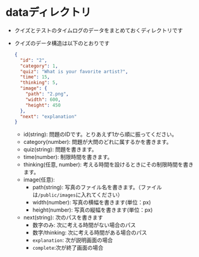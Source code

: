 # dataディレクトリ

- クイズとテストのタイムログのデータをまとめておくディレクトリです
- クイズのデータ構造は以下のとおりです

  ```json
  {
    "id": "2",
    "category": 1,
    "quiz": "What is your favorite artist?",
    "time": 15,
    "thinking": 5,
    "image": {
      "path": "2.png",
      "width": 600,
      "height": 450
    },
    "next": "explanation"
  }
  ```

  - id(string): 問題のIDです。とりあえず1から順に振ってください。
  - category(number): 問題が大問のどれに属するかを書きます。
  - quiz(string): 問題を書きます。
  - time(number): 制限時間を書きます。
  - thinking(任意, number): 考える時間を設けるときにその制限時間を書きます。
  - image(任意):
    - path(string): 写真のファイル名を書きます。（ファイルは`/public/images`に入れてください）
    - width(number): 写真の横幅を書きます(単位：px)
    - height(number): 写真の縦幅を書きます(単位：px)
  - next(string): 次のパスを書きます
    - 数字のみ: 次に考える時間がない場合のパス
    - 数字/thinking: 次に考える時間がある場合のパス
    - `explanation`: 次が説明画面の場合
    - `complete`:次が終了画面の場合
